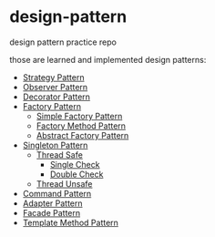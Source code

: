 # design-pattern
design pattern practice repo

those are learned and implemented design patterns:

- [Strategy Pattern](https://github.com/qeesung/design-pattern/tree/master/src/strategy_pattern)
- [Observer Pattern](https://github.com/qeesung/design-pattern/tree/master/src/observer_pattern)
- [Decorator Pattern](https://github.com/qeesung/design-pattern/tree/master/src/decorator_pattern)
- [Factory Pattern](https://github.com/qeesung/design-pattern/tree/master/src/factory_pattern)
  - [Simple Factory Pattern](https://github.com/qeesung/design-pattern/tree/master/src/factory_pattern/simple_factory_pattern)
  - [Factory Method Pattern](https://github.com/qeesung/design-pattern/tree/master/src/factory_pattern/factory_method_pattern)
  - [Abstract Factory Pattern](https://github.com/qeesung/design-pattern/tree/master/src/factory_pattern/abstract_factory_pattern)
- [Singleton Pattern](https://github.com/qeesung/design-pattern/tree/master/src/singleton_pattern/)
  - [Thread Safe](https://github.com/qeesung/design-pattern/tree/master/src/singleton_pattern/sample/thread_safe)
    - [Single Check](https://github.com/qeesung/design-pattern/tree/master/src/singleton_pattern/sample/thread_safe/single_check)
    - [Double Check](https://github.com/qeesung/design-pattern/tree/master/src/singleton_pattern/sample/thread_safe/double_check)
  - [Thread Unsafe](https://github.com/qeesung/design-pattern/tree/master/src/singleton_pattern/sample/thread_unsafe)
- [Command Pattern](https://github.com/qeesung/design-pattern/tree/master/src/command_pattern)
- [Adapter Pattern](https://github.com/qeesung/design-pattern/tree/master/src/adapter_pattern)
- [Facade Pattern](https://github.com/qeesung/design-pattern/tree/master/src/facade_pattern)
- [Template Method Pattern](https://github.com/qeesung/design-pattern/tree/master/src/template_method_pattern)
